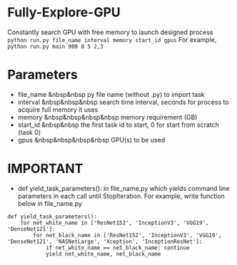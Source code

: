 # Fully-Explore-GPU
Constantly search GPU with free memory to launch designed process
```python run.py file_name interval memory start_id gpus```
For example,
```python run.py main 900 8 5 2,3```

# Parameters
* file_name &nbsp&nbsp py file name (without .py) to import task
* interval &nbsp&nbsp&nbsp  search time interval, seconds for process to acquire full memory it uses
* memory &nbsp&nbsp&nbsp&nbsp    memory requirement (GB)
* start_id &nbsp&nbsp  the first task id to start, 0 for start from scratch (task 0)
* gpus &nbsp&nbsp&nbsp&nbsp      GPU(s) to be used

# IMPORTANT
* def yield_task_parameters(): in file_name.py which yields command line parameters in each call until StopIteration. For example, write function below in file_name.py

```
def yield_task_parameters():
    for net_white_name in ['ResNet152', 'InceptionV3', 'VGG19', 'DenseNet121']:
        for net_black_name in ['ResNet152', 'InceptionV3', 'VGG19', 'DenseNet121', 'NASNetLarge', 'Xception', 'InceptionResNet']:
            if net_white_name == net_black_name: continue
            yield net_white_name, net_black_name
```

